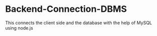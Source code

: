 # Backend-Connection-DBMS
This connects the client side and the database with the help of MySQL using node.js
